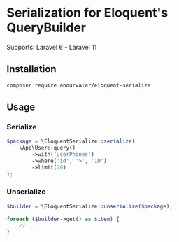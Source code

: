 # Serialization for Eloquent's QueryBuilder
Supports: Laravel 6 - Laravel 11

## Installation

```bash
composer require anourvalar/eloquent-serialize
```


## Usage

### Serialize
```php
$package = \EloquentSerialize::serialize(
    \App\User::query()
        ->with('userPhones')
        ->where('id', '>', '10')
        ->limit(20)
);
```


### Unserialize
```php
$builder = \EloquentSerialize::unserialize($package);

foreach ($builder->get() as $item) {
    // ...
}
```
